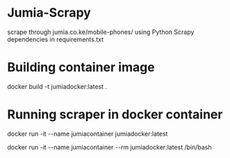 # Jumia-Scrapy
scrape through jumia.co.ke/mobile-phones/ using Python Scrapy  
dependencies in requirements.txt

# Building container image
docker build -t jumiadocker:latest .

# Running scraper in docker container
docker run -it --name jumiacontainer jumiadocker:latest
<!-- run container in bash shell to see ingestion changes in dataset directory -->
docker run -it --name jumiacontainer --rm jumiadocker:latest /bin/bash
